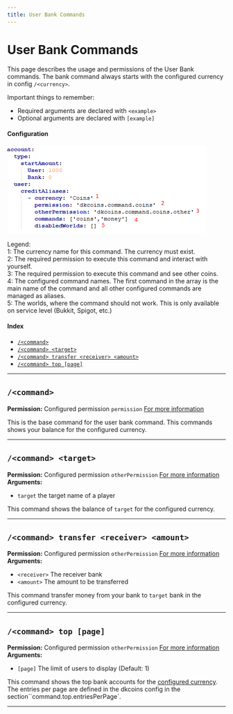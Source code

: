 ```yaml
---
title: User Bank Commands
---
```


# User Bank Commands

This page describes the usage and permissions of the User Bank commands. The bank command always 
starts with the configured currency in config `/<currency>`.

Important things to remember:

* Required arguments are declared with ```<example>```
* Optional arguments are declared with ```[example]```

#### Configuration
![img.png](../../assets/images/user-bank-command-configuration.png)

Legend:<br/>
1: The currency name for this command. The currency must exist.<br/>
2: The required permission to execute this command and interact with yourself.<br/>
3: The required permission to execute this command and see other coins.<br/>
4: The configured command names. The first command in the array is the main name of the command and all other configured commands are managed as aliases.<br/>
5: The worlds, where the command should not work. This is only available on service level (Bukkit, Spigot, etc.)<br/>

#### Index

* [```/<command>```](#command)
* [```/<command> <target>```](#command-target)
* [```/<command> transfer <receiver> <amount>```](#command-transfer-receiver-amount)
* [```/<command> top [page]```](#command-top-page)
***

## **```/<command>```**

**Permission:** Configured permission ``permission`` [For more information](#Configuration)<br/>

This is the base command for the user bank command. This commands shows your balance for the configured currency.

***

## **```/<command> <target>```**

**Permission:** Configured permission ``otherPermission`` [For more information](#Configuration)<br/>
**Arguments:**
* `target` the target name of a player

This command shows the balance of ``target`` for the configured currency.

***

## **```/<command> transfer <receiver> <amount>```**

**Permission:** Configured permission ``otherPermission`` [For more information](#Configuration)<br/>
**Arguments:**
* `<receiver>` The receiver bank
* `<amount>` The amount to be transferred

This command transfer money from your bank to ``target`` bank in the configured currency. 

***

## **```/<command> top [page]```**

**Permission:** Configured permission ``otherPermission`` [For more information](#Configuration)<br/>
**Arguments:**
* `[page]` The limit of users to display (Default: 1)

This command shows the top bank accounts for the [configured currency](#Configuration). The entries per 
page are defined in the dkcoins config in the section``command.top.entriesPerPage`.

***